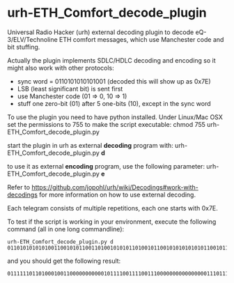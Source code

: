 # urh-ETH_Comfort_decode_plugin
Universal Radio Hacker (urh) external decoding plugin to decode eQ-3/ELV/Technoline ETH comfort messages, which
use Manchester code and bit stuffing.

Actually the plugin implements SDLC/HDLC decoding and encoding so it might also work with other protocols:
 * sync word = 0110101010101001 (decoded this will show up as 0x7E)
 * LSB (least significant bit) is sent first
 * use Manchester code (01 => 0, 10 => 1)
 * stuff one zero-bit (01) after 5 one-bits (10), except in the sync word

To use the plugin you need to have python installed. Under Linux/Mac OSX set the permissions to 755 to make the script executable:
chmod 755 urh-ETH_Comfort_decode_plugin.py

start the plugin in urh as external **decoding** program with:
urh-ETH_Comfort_decode_plugin.py **d**


to use it as external **encoding** program, use the following parameter:
urh-ETH_Comfort_decode_plugin.py **e**


Refer to https://github.com/jopohl/urh/wiki/Decodings#work-with-decodings for more information on how to use external decoding.

Each telegram consists of multiple repetitions, each one starts with 0x7E.

To test if the script is working in your environment, execute the following command (all in one long commandline):
```
urh-ETH_Comfort_decode_plugin.py d 01101010101010011001010110011010010101011010010110010101010101011001011010101001101010010110101001010101010101010101010101010101011010100110101001100110101001011010101010011010011001100101011001
```
and you should get the following result:
```
011111101101000100110000000000010111100111100111000000000000000011101110001110100111111101000101
```
